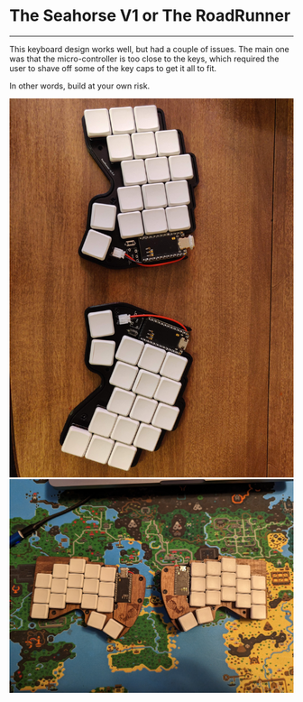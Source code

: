 # The Seahorse V1 or The RoadRunner
------
This keyboard design works well, but had a couple of issues. The main one was that the micro-controller is too close to the keys, which required the user to shave off some of the key caps to get it all to fit.

In other words, build at your own risk.

![the-seahorse board](../photos/roadrunner.jpg)
![the-seahorse board](../photos/roadrunner_wood.jpg)